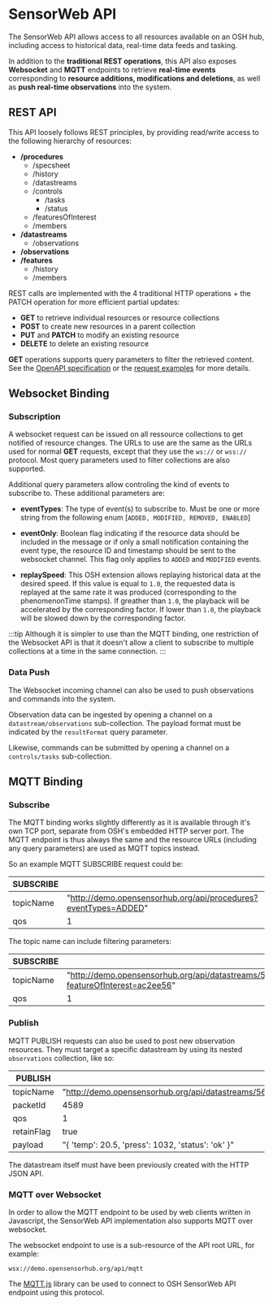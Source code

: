 # SensorWeb API

The SensorWeb API allows access to all resources available on an OSH hub, including access to historical data, real-time data feeds and tasking.

In addition to the **traditional REST operations**, this API also exposes **Websocket** and **MQTT** endpoints to retrieve **real-time events** corresponding to **resource additions, modifications and deletions**, as well as **push real-time observations** into the system.


## REST API

This API loosely follows REST principles, by providing read/write access to the following hierarchy of resources:

  - **/procedures**
    - /specsheet
    - /history
    - /datastreams
    - /controls
      - /tasks
      - /status
    - /featuresOfInterest
    - /members
  - **/datastreams**
    - /observations
  - **/observations**
  - **/features**
    - /history
    - /members

REST calls are implemented with the 4 traditional HTTP operations + the PATCH operation for more efficient partial updates:

  - **GET** to retrieve individual resources or resource collections
  - **POST** to create new resources in a parent collection
  - **PUT** and **PATCH** to modify an existing resource
  - **DELETE** to delete an existing resource
  
**GET** operations supports query parameters to filter the retrieved content. See the [OpenAPI specification](./openapi) or the [request examples](./examples) for more details.
 


## Websocket Binding

### Subscription

A websocket request can be issued on all ressource collections to get notified of resource changes. The URLs to use are the same as the URLs used for normal **GET** requests, except that they use the `ws://` or `wss://` protocol. Most query parameters used to filter collections are also supported.

Additional query parameters allow controling the kind of events to subscribe to. These additional parameters are:

  - **eventTypes**: The type of event(s) to subscribe to. Must be one or more string from the following enum [`ADDED, MODIFIED, REMOVED, ENABLED`]
  
  - **eventOnly**: Boolean flag indicating if the resource data should be included in the message or if only a small notification containing the event type, the resource ID and timestamp should be sent to the websocket channel. This flag only applies to `ADDED` and `MODIFIED` events.
  
  - **replaySpeed**: This OSH extension allows replaying historical data at the desired speed. If this value is equal to `1.0`, the requested data is replayed at the same rate it was produced (corresponding to the phenomenonTime stamps). If greather than `1.0`, the playback will be accelerated by the corresponding factor. If lower than `1.0`, the playback will be slowed down by the corresponding factor.
  
:::tip
Although it is simpler to use than the MQTT binding, one restriction of the Websocket API is that it doesn't allow a client to subscribe to multiple collections at a time in the same connection.
:::

### Data Push

The Websocket incoming channel can also be used to push observations and commands into the system.

Observation data can be ingested by opening a channel on a `datastream/observations` sub-collection. The payload format must be indicated by the `resultFormat` query parameter.

Likewise, commands can be submitted by opening a channel on a `controls/tasks` sub-collection. 



## MQTT Binding

### Subscribe

The MQTT binding works slightly differently as it is available through it's own TCP port, separate from OSH's embedded HTTP server port. The MQTT endpoint is thus always the same and the resource URLs (including any query parameters) are used as MQTT topics instead.

So an example MQTT SUBSCRIBE request could be:

| **SUBSCRIBE** |               |
| ------------- |:--------------|
| topicName     | "http://demo.opensensorhub.org/api/procedures?eventTypes=ADDED" |
| qos           | 1             |

The topic name can include filtering parameters:

| **SUBSCRIBE** |               |
| ------------- |:--------------|
| topicName     | "http://demo.opensensorhub.org/api/datastreams/56ef1c2/observations?featureOfInterest=ac2ee56" |
| qos           | 1             |


### Publish
 
MQTT PUBLISH requests can also be used to post new observation resources. They must target a specific datastream by using its nested `observations` collection, like so:

| **PUBLISH**   |               |
| ------------- |:--------------|
| topicName     | "http://demo.opensensorhub.org/api/datastreams/56ef1c2/observations" |
| packetId      | 4589          |
| qos           | 1             |
| retainFlag    | true          |
| payload       | "{ 'temp': 20.5, 'press': 1032, 'status': 'ok' }" |

The datastream itself must have been previously created with the HTTP JSON API.


### MQTT over Websocket

In order to allow the MQTT endpoint to be used by web clients written in Javascript, the SensorWeb API implementation also supports MQTT over websocket.

The websocket endpoint to use is a sub-resource of the API root URL, for example:

`wsx://demo.opensensorhub.org/api/mqtt`


The [MQTT.js](https://github.com/mqttjs) library can be used to connect to OSH SensorWeb API endpoint using this protocol.









